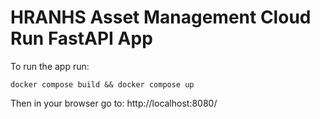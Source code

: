 # HRANHS Asset Management Cloud Run FastAPI App

To run the app run:
```
docker compose build && docker compose up 
```
Then in your browser go to:
http://localhost:8080/
